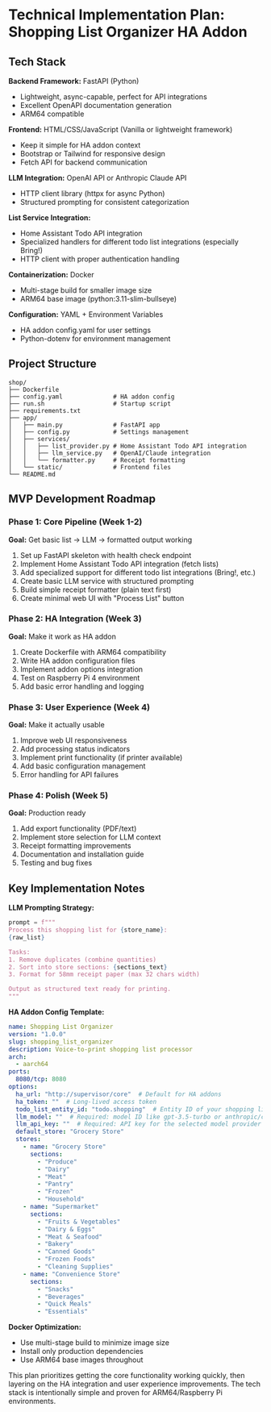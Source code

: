 # Technical Implementation Plan: Shopping List Organizer HA Addon

## Tech Stack

**Backend Framework:** FastAPI (Python)
- Lightweight, async-capable, perfect for API integrations
- Excellent OpenAPI documentation generation
- ARM64 compatible

**Frontend:** HTML/CSS/JavaScript (Vanilla or lightweight framework)
- Keep it simple for HA addon context
- Bootstrap or Tailwind for responsive design
- Fetch API for backend communication

**LLM Integration:** OpenAI API or Anthropic Claude API
- HTTP client library (httpx for async Python)
- Structured prompting for consistent categorization

**List Service Integration:** 
- Home Assistant Todo API integration
- Specialized handlers for different todo list integrations (especially Bring!)
- HTTP client with proper authentication handling

**Containerization:** Docker
- Multi-stage build for smaller image size
- ARM64 base image (python:3.11-slim-bullseye)

**Configuration:** YAML + Environment Variables
- HA addon config.yaml for user settings
- Python-dotenv for environment management

## Project Structure
```
shop/
├── Dockerfile
├── config.yaml              # HA addon config
├── run.sh                   # Startup script
├── requirements.txt
├── app/
│   ├── main.py              # FastAPI app
│   ├── config.py            # Settings management
│   ├── services/
│   │   ├── list_provider.py # Home Assistant Todo API integration
│   │   ├── llm_service.py   # OpenAI/Claude integration
│   │   └── formatter.py     # Receipt formatting
│   └── static/              # Frontend files
└── README.md
```

## MVP Development Roadmap

### Phase 1: Core Pipeline (Week 1-2)
**Goal:** Get basic list → LLM → formatted output working
1. Set up FastAPI skeleton with health check endpoint
2. Implement Home Assistant Todo API integration (fetch lists)
3. Add specialized support for different todo list integrations (Bring!, etc.)
4. Create basic LLM service with structured prompting
5. Build simple receipt formatter (plain text first)
6. Create minimal web UI with "Process List" button

### Phase 2: HA Integration (Week 3)
**Goal:** Make it work as HA addon
1. Create Dockerfile with ARM64 compatibility
2. Write HA addon configuration files
3. Implement addon options integration
4. Test on Raspberry Pi 4 environment
5. Add basic error handling and logging

### Phase 3: User Experience (Week 4)
**Goal:** Make it actually usable
1. Improve web UI responsiveness
2. Add processing status indicators
3. Implement print functionality (if printer available)
4. Add basic configuration management
5. Error handling for API failures

### Phase 4: Polish (Week 5)
**Goal:** Production ready
1. Add export functionality (PDF/text)
2. Implement store selection for LLM context
3. Receipt formatting improvements
4. Documentation and installation guide
5. Testing and bug fixes

## Key Implementation Notes

**LLM Prompting Strategy:**
```python
prompt = f"""
Process this shopping list for {store_name}:
{raw_list}

Tasks:
1. Remove duplicates (combine quantities)
2. Sort into store sections: {sections_text}
3. Format for 58mm receipt paper (max 32 chars width)

Output as structured text ready for printing.
"""
```

**HA Addon Config Template:**
```yaml
name: Shopping List Organizer
version: "1.0.0"
slug: shopping_list_organizer
description: Voice-to-print shopping list processor
arch:
  - aarch64
ports:
  8080/tcp: 8080
options:
  ha_url: "http://supervisor/core"  # Default for HA addons
  ha_token: ""  # Long-lived access token
  todo_list_entity_id: "todo.shopping"  # Entity ID of your shopping list in Home Assistant
  llm_model: ""  # Required: model ID like gpt-3.5-turbo or anthropic/claude-3-sonnet-20240229
  llm_api_key: ""  # Required: API key for the selected model provider
  default_store: "Grocery Store"
  stores:
    - name: "Grocery Store"
      sections:
        - "Produce"
        - "Dairy"
        - "Meat"
        - "Pantry"
        - "Frozen"
        - "Household"
    - name: "Supermarket"
      sections:
        - "Fruits & Vegetables"
        - "Dairy & Eggs"
        - "Meat & Seafood" 
        - "Bakery"
        - "Canned Goods"
        - "Frozen Foods"
        - "Cleaning Supplies"
    - name: "Convenience Store"
      sections:
        - "Snacks"
        - "Beverages"
        - "Quick Meals"
        - "Essentials"
```

**Docker Optimization:**
- Use multi-stage build to minimize image size
- Install only production dependencies
- Use ARM64 base images throughout

This plan prioritizes getting the core functionality working quickly, then layering on the HA integration and user experience improvements. The tech stack is intentionally simple and proven for ARM64/Raspberry Pi environments.
